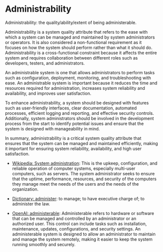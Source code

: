 # Administrability

Administrability: the quality/ability/extent of being administerable.

<span data-chatgpt-prompt="explain administrability (system quality attribute, cross-functional constraint, non-functional requirement)">Administrability is a system quality attribute that refers to the ease with which a system can be managed and maintained by system administrators or operators. It is also considered a non-functional requirement as it focuses on how the system should perform rather than what it should do. Administrability is a cross-functional constraint because it affects the entire system and requires collaboration between different roles such as developers, testers, and administrators.

An administrable system is one that allows administrators to perform tasks such as configuration, deployment, monitoring, and troubleshooting with ease. An administrable system is important because it reduces the time and resources required for administration, increases system reliability and availability, and improves user satisfaction.

To enhance administrability, a system should be designed with features such as user-friendly interfaces, clear documentation, automated processes, efficient logging and reporting, and effective security controls. Additionally, system administrators should be involved in the development process from the start to identify potential issues and ensure that the system is designed with manageability in mind.

In summary, administrability is a critical system quality attribute that ensures that the system can be managed and maintained efficiently, making it important for ensuring system reliability, availability, and high user satisfaction.</span>

* [Wikipedia: System administration](https://wikipedia.org/wiki/System_administration): This is the upkeep, configuration, and reliable operation of computer systems, especially multi-user computers, such as servers. The system administrator seeks to ensure that the uptime, performance, resources, and security of the computers they manage meet the needs of the users and the needs of the organization. 
  
* [Dictionary: administer](https://www.dictionary.com/browse/administer): to manage; to have executive charge of; to administer the law.

* [OpenAI: administerable](https:://openai.com): <span data-chatgpt-prompt="define administerable (computers and software)">Administerable refers to hardware or software that can be managed and controlled by an administrator or an authorized user. This control can include tasks such as installation, maintenance, updates, configurations, and security settings. An administerable system is designed to allow an administrator to maintain and manage the system remotely, making it easier to keep the system running smoothly and securely.</span>
